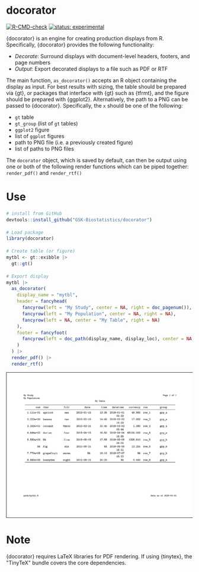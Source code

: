 # docorator 

<!-- badges: start -->
[![R-CMD-check](https://github.com/GSK-Biostatistics/docorator/actions/workflows/R-CMD-check.yaml/badge.svg)](https://github.com/GSK-Biostatistics/docorator/actions/workflows/R-CMD-check.yaml) 
[![status:
experimental](https://github.com/GIScience/badges/raw/master/status/experimental.svg)](https://github.com/GIScience/badges#experimental)
<!-- badges: end -->

{docorator} is an engine for creating production displays from R. Specifically, {docorator} provides the following functionality:

- *Decorate*: Surround displays with document-level headers, footers, and page numbers
- *Output*: Export decorated displays to a file such as PDF or RTF

The main function, `as_docorator()` accepts an R object containing the display
as input. For best results with sizing, the table should be prepared via {gt},
or packages that interface with {gt} such as {tfrmt}, and the figure should be
prepared with {ggplot2}. Alternatively, the path to a PNG can be passed to
{docorator}. Specifically, the `x` should be one of the following:

  - `gt` table
  - `gt_group` (list of `gt` tables)
  - `ggplot2` figure
  - list of `ggplot` figures
  - path to PNG file (i.e. a previously created figure)
  - list of paths to PNG files

The `docorator` object, which is saved by default, can then be output using one
or both of the following render functions which can be piped together: `render_pdf()` and `render_rtf()`

# Use

```r
# install from GitHub
devtools::install_github("GSK-Biostatistics/docorator")

# Load package
library(docorator) 

# Create table (or figure)
mytbl <- gt::exibble |> 
  gt::gt()

# Export display   
mytbl |> 
  as_docorator( 
    display_name = "mytbl",
    header = fancyhead(
      fancyrow(left = "My Study", center = NA, right = doc_pagenum()),
      fancyrow(left = "My Population", center = NA, right = NA),
      fancyrow(left = NA, center = "My Table", right = NA)
    ),
    footer = fancyfoot(
      fancyrow(left = doc_path(display_name, display_loc), center = NA, right = "Data as of 2025-01-01")
    ) 
  ) |> 
  render_pdf() |>
  render_rtf()
```

<img src="man/figures/doc_example.png" alt = "document example" width="700px"/>


# Note

{docorator} requires LaTeX libraries for PDF rendering. If using {tinytex}, the "TinyTeX" bundle covers the core dependencies. 
